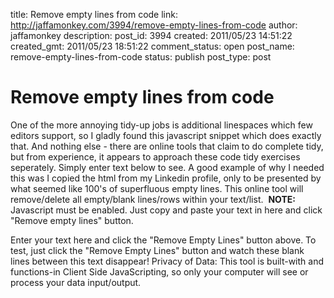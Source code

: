 title: Remove empty lines from code
link: http://jaffamonkey.com/3994/remove-empty-lines-from-code
author: jaffamonkey
description: 
post_id: 3994
created: 2011/05/23 14:51:22
created_gmt: 2011/05/23 18:51:22
comment_status: open
post_name: remove-empty-lines-from-code
status: publish
post_type: post

# Remove empty lines from code

One of the more annoying tidy-up jobs is additional linespaces which few editors support, so I gladly found this javascript snippet which does exactly that. And nothing else - there are online tools that claim to do complete tidy, but from experience, it appears to approach these code tidy exercises seperately. Simply enter text below to see. A good example of why I needed this was I copied the html from my Linkedin profile, only to be presented by what seemed like 100's of superfluous empty lines. This online tool will remove/delete all empty/blank lines/rows within your text/list.  **NOTE:** Javascript must be enabled.  Just copy and paste your text in here and click "Remove empty lines" button.  
  
Enter your text here and click the "Remove Empty Lines" button above. To test, just click the "Remove Empty Lines" button and watch these blank lines between this text disappear! Privacy of Data: This tool is built-with and functions-in Client Side JavaScripting, so only your computer will see or process your data input/output.